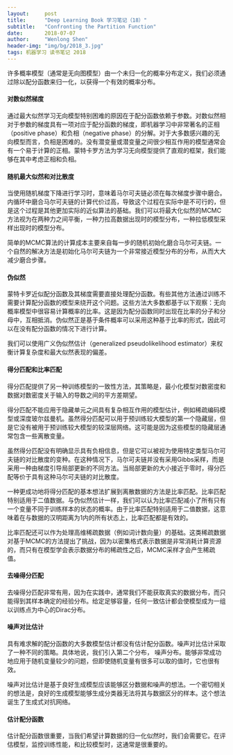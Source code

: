 ```yaml
---
layout:     post
title:      "Deep Learning Book 学习笔记（18）"
subtitle:   "Confronting the Partition Function"
date:       2018-07-07
author:     "Wenlong Shen"
header-img: "img/bg/2018_3.jpg"
tags: 机器学习 读书笔记 2018
---
```


<script type="text/javascript" src="https://cdnjs.cloudflare.com/ajax/libs/mathjax/2.7.1/MathJax.js?config=default"></script>

许多概率模型（通常是无向图模型）由一个未归一化的概率分布定义，我们必须通过除以配分函数来归一化，以获得一个有效的概率分布。

#### 对数似然梯度

通过最大似然学习无向模型特别困难的原因在于配分函数依赖于参数。对数似然相对于参数的梯度具有一项对应于配分函数的梯度，即机器学习中非常著名的正相（positive phase）和负相（negative phase）的分解。对于大多数感兴趣的无向模型而言，负相是困难的。没有潜变量或潜变量之间很少相互作用的模型通常会有一个易于计算的正相。蒙特卡罗方法为学习无向模型提供了直观的框架，我们能够在其中考虑正相和负相。

#### 随机最大似然和对比散度

当使用随机梯度下降进行学习时，意味着马尔可夫链必须在每次梯度步骤中磨合。内循环中磨合马尔可夫链的计算代价过高，导致这个过程在实际中是不可行的，但是这个过程是其他更加实际的近似算法的基础。我们可以将最大化似然的MCMC方法视为在两种力之间平衡，一种力拉高数据出现时的模型分布，一种拉低模型采样出现时的模型分布。

简单的MCMC算法的计算成本主要来自每一步的随机初始化磨合马尔可夫链。一个自然的解决方法是初始化马尔可夫链为一个非常接近模型分布的分布，从而大大减少磨合步骤。

#### 伪似然

蒙特卡罗近似配分函数及其梯度需要直接处理配分函数。有些其他方法通过训练不需要计算配分函数的模型来绕开这个问题。这些方法大多数都基于以下观察：无向概率模型中很容易计算概率的比率。这是因为配分函数同时出现在比率的分子和分母中，互相抵消。伪似然正是基于条件概率可以采用这种基于比率的形式，因此可以在没有配分函数的情况下进行计算。

我们可以使用广义伪似然估计（generalized pseudolikelihood estimator）来权衡计算复杂度和最大似然表现的偏差。

#### 得分匹配和比率匹配

得分匹配提供了另一种训练模型的一致性方法，其策略是，最小化模型对数密度和数据对数密度关于输入的导数之间的平方差期望。

得分匹配不能应用于隐藏单元之间具有复杂相互作用的模型估计，例如稀疏编码模型或深度玻尔兹曼机。虽然得分匹配可以用于预训练较大模型的第一个隐藏层，但是它没有被用于预训练较大模型的较深层网络。这可能是因为这些模型的隐藏层通常包含一些离散变量。

虽然得分匹配没有明确显示具有负相信息，但是它可以被视为使用特定类型马尔可夫链的对比散度的变种。在这种情况下，马尔可夫链并没有采用Gibbs采样，而是采用一种由梯度引导局部更新的不同方法。当局部更新的大小接近于零时，得分匹配等价于具有这种马尔可夫链的对比散度。

一种更成功地将得分匹配的基本想法扩展到离散数据的方法是比率匹配。比率匹配特别适用于二值数据。与伪似然估计一样，我们可以认为比率匹配减小了所有只有一个变量不同于训练样本的状态的概率。由于比率匹配特别适用于二值数据，这意味着在与数据的汉明距离为1内的所有状态上，比率匹配都是有效的。

比率匹配还可以作为处理高维稀疏数据（例如词计数向量）的基础。这类稀疏数据对基于MCMC的方法提出了挑战，因为以密集格式表示数据是非常消耗计算资源的，而只有在模型学会表示数据分布的稀疏性之后，MCMC采样才会产生稀疏值。

#### 去噪得分匹配

去噪得分匹配非常有用，因为在实践中，通常我们不能获取真实的数据分布，而只能得到其样本确定的经验分布。给定足够容量，任何一致估计都会使模型成为一组以训练点为中心的Dirac分布。

#### 噪声对比估计

具有难求解的配分函数的大多数模型估计都没有估计配分函数。噪声对比估计采取了一种不同的策略。具体地说，我们引入第二个分布， 噪声分布。能够非常成功地应用于随机变量较少的问题，但即使随机变量有很多可以取的值时，它也很有效。

噪声对比估计是基于良好生成模型应该能够区分数据和噪声的想法。一个密切相关的想法是，良好的生成模型能够生成分类器无法将其与数据区分的样本。这个想法诞生了生成式对抗网络。

#### 估计配分函数

估计配分函数很重要，当我们希望计算数据的归一化似然时，我们会需要它。在评估模型，监控训练性能，和比较模型时，这通常是很重要的。
